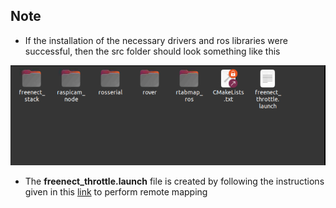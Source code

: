 ## Note
- If the installation of the necessary drivers and ros libraries were successful, then the src folder should look something like this 

 ![File structure in the src folder](https://github.com/jj7258/ROS-Based-Rover-With-3D-Mapping-and-User-Interface/blob/main/images/Screenshot%202023-12-29%20174859.png "File structure in the src folder")

- The **freenect_throttle.launch** file is created by following the instructions given in this [link](https://wiki.ros.org/rtabmap_ros/Tutorials/RemoteMapping) to perform remote mapping 

 
